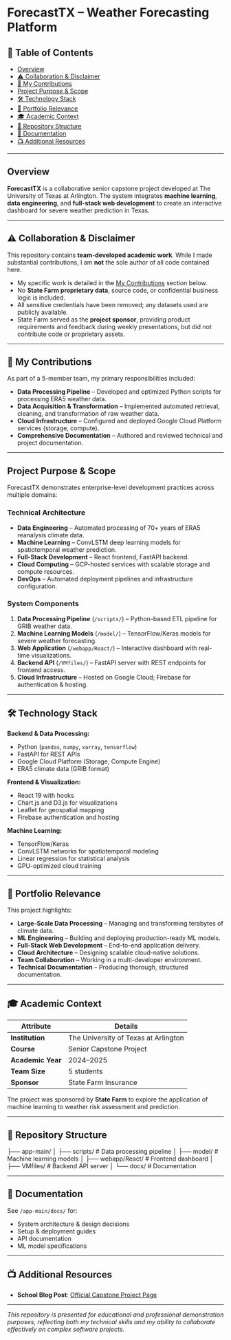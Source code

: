 # ForecastTX – Weather Forecasting Platform

## 📑 Table of Contents
- [Overview](#overview)
- [⚠️ Collaboration & Disclaimer](#️-collaboration--disclaimer)
- [📌 My Contributions](#-my-contributions)
- [Project Purpose & Scope](#project-purpose--scope)
- [🛠 Technology Stack](#-technology-stack)
- [🎯 Portfolio Relevance](#-portfolio-relevance)
- [🎓 Academic Context](#-academic-context)
- [📂 Repository Structure](#-repository-structure)
- [📄 Documentation](#-documentation)
- [📺 Additional Resources](#-additional-resources)

---

## Overview

**ForecastTX** is a collaborative senior capstone project developed at The University of Texas at Arlington. The system integrates **machine learning**, **data engineering**, and **full-stack web development** to create an interactive dashboard for severe weather prediction in Texas.  

---

## ⚠️ Collaboration & Disclaimer

This repository contains **team-developed academic work**. While I made substantial contributions, I am **not** the sole author of all code contained here.

- My specific work is detailed in the [My Contributions](#my-contributions) section below.
- No **State Farm proprietary data**, source code, or confidential business logic is included.
- All sensitive credentials have been removed; any datasets used are publicly available.
- State Farm served as the **project sponsor**, providing product requirements and feedback during weekly presentations, but did not contribute code or proprietary assets.

---

## 📌 My Contributions

As part of a 5-member team, my primary responsibilities included:

- **Data Processing Pipeline** – Developed and optimized Python scripts for processing ERA5 weather data.
- **Data Acquisition & Transformation** – Implemented automated retrieval, cleaning, and transformation of raw weather data.
- **Cloud Infrastructure** – Configured and deployed Google Cloud Platform services (storage, compute).
- **Comprehensive Documentation** – Authored and reviewed technical and project documentation.

---

## Project Purpose & Scope

ForecastTX demonstrates enterprise-level development practices across multiple domains:

### **Technical Architecture**
- **Data Engineering** – Automated processing of 70+ years of ERA5 reanalysis climate data.
- **Machine Learning** – ConvLSTM deep learning models for spatiotemporal weather prediction.
- **Full-Stack Development** – React frontend, FastAPI backend.
- **Cloud Computing** – GCP-hosted services with scalable storage and compute resources.
- **DevOps** – Automated deployment pipelines and infrastructure configuration.

### **System Components**
1. **Data Processing Pipeline** (`/scripts/`) – Python-based ETL pipeline for GRIB weather data.
2. **Machine Learning Models** (`/model/`) – TensorFlow/Keras models for severe weather forecasting.
3. **Web Application** (`/webapp/React/`) – Interactive dashboard with real-time visualizations.
4. **Backend API** (`/VMfiles/`) – FastAPI server with REST endpoints for frontend access.
5. **Cloud Infrastructure** – Hosted on Google Cloud; Firebase for authentication & hosting.

---

## 🛠 Technology Stack

**Backend & Data Processing:**
- Python (`pandas`, `numpy`, `xarray`, `tensorflow`)
- FastAPI for REST APIs
- Google Cloud Platform (Storage, Compute Engine)
- ERA5 climate data (GRIB format)

**Frontend & Visualization:**
- React 19 with hooks
- Chart.js and D3.js for visualizations
- Leaflet for geospatial mapping
- Firebase authentication and hosting

**Machine Learning:**
- TensorFlow/Keras
- ConvLSTM networks for spatiotemporal modeling
- Linear regression for statistical analysis
- GPU-optimized cloud training

---

## 🎯 Portfolio Relevance

This project highlights:
- **Large-Scale Data Processing** – Managing and transforming terabytes of climate data.
- **ML Engineering** – Building and deploying production-ready ML models.
- **Full-Stack Web Development** – End-to-end application delivery.
- **Cloud Architecture** – Designing scalable cloud-native solutions.
- **Team Collaboration** – Working in a multi-developer environment.
- **Technical Documentation** – Producing thorough, structured documentation.

---

## 🎓 Academic Context

| Attribute         | Details |
|-------------------|---------|
| **Institution**   | The University of Texas at Arlington |
| **Course**        | Senior Capstone Project |
| **Academic Year** | 2024–2025 |
| **Team Size**     | 5 students |
| **Sponsor**       | State Farm Insurance |

The project was sponsored by **State Farm** to explore the application of machine learning to weather risk assessment and prediction.

---

## 📂 Repository Structure

├── app-main/
│ ├── scripts/ # Data processing pipeline
│ ├── model/ # Machine learning models
│ ├── webapp/React/ # Frontend dashboard
│ ├── VMfiles/ # Backend API server
│ └── docs/ # Documentation

---

## 📄 Documentation

See `/app-main/docs/` for:
- System architecture & design decisions
- Setup & deployment guides
- API documentation
- ML model specifications

---

## 📺 Additional Resources

- **School Blog Post**: [Official Capstone Project Page](https://websites.uta.edu/cseseniordesign/2025/08/04/forecast-tx/)

---

*This repository is presented for educational and professional demonstration purposes, reflecting both my technical skills and my ability to collaborate effectively on complex software projects.*
